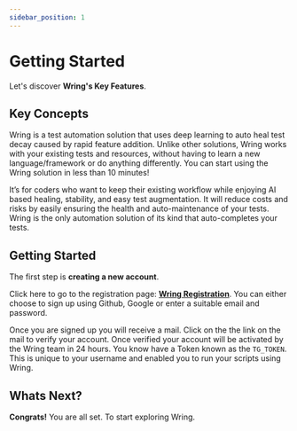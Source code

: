 ```yaml
---
sidebar_position: 1
---
```


# Getting Started

Let's discover **Wring's Key Features**.

## Key Concepts

Wring is a test automation solution that uses deep learning to auto heal test decay caused by rapid feature addition. Unlike other solutions, Wring works with your existing tests and resources, without having to learn a new language/framework or do anything differently. You can start using the Wring solution in less than 10 minutes!

It’s for coders who want to keep their existing workflow while enjoying AI based healing, stability, and easy test augmentation. It will reduce costs and risks by easily ensuring the health and auto-maintenance of your tests. Wring is the only automation solution of its kind that auto-completes your tests.

## Getting Started

The first step is **creating a new account**.

Click here to go to the registration page: **[Wring Registration](https://prod.k8s.testgold.dev/register)**.
You can either choose to sign up using Github, Google or enter a suitable email and password.

Once you are signed up you will receive a mail. Click on the the link on the mail to verify your account. Once verified your account will be activated by the Wring team in 24 hours. You know have a Token known as the `TG_TOKEN`. This is unique to your username and enabled you to run your scripts using Wring.

## Whats Next?

 **Congrats!** You are all set. To start exploring Wring.
